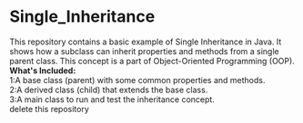 # Single_Inheritance
This repository contains a basic example of Single Inheritance in Java. It shows how a subclass can inherit properties and methods from a single parent class. 
This concept is a part of Object-Oriented Programming (OOP).<br>
 **What's Included:**<br>
1:A base class (parent) with some common properties and methods.<br>
2:A derived class (child) that extends the base class.<br>
3:A main class to run and test the inheritance concept.<br>
delete this repository 
